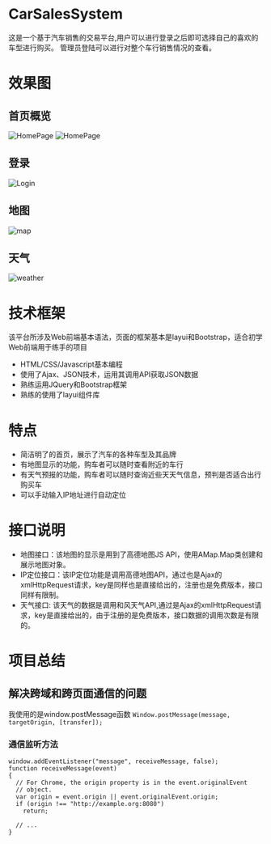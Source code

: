 # CarSalesSystem
这是一个基于汽车销售的交易平台,用户可以进行登录之后即可选择自己的喜欢的车型进行购买。
管理员登陆可以进行对整个车行销售情况的查看。


# 效果图
## 首页概览
![HomePage](http://pdi3m4use.bkt.clouddn.com/Home.png)
![HomePage](http://pdi3m4use.bkt.clouddn.com/CarSystem2.png)
## 登录
![Login](http://pdi3m4use.bkt.clouddn.com/Login.png)
## 地图
![map](http://pdi3m4use.bkt.clouddn.com/map.png)
## 天气
![weather](http://pdi3m4use.bkt.clouddn.com/CarSystemWeather.png)
# 技术框架
该平台所涉及Web前端基本语法，页面的框架基本是layui和Bootstrap，适合初学Web前端用于练手的项目
* HTML/CSS/Javascript基本编程
* 使用了Ajax、JSON技术，运用其调用API获取JSON数据
* 熟练运用JQuery和Bootstrap框架
* 熟练的使用了layui组件库
# 特点
* 简洁明了的首页，展示了汽车的各种车型及其品牌
* 有地图显示的功能，购车者可以随时查看附近的车行
* 有天气预报的功能，购车者可以随时查询近些天天气信息，预判是否适合出行购买车
* 可以手动输入IP地址进行自动定位
# 接口说明
* 地图接口：该地图的显示是用到了高德地图JS API，使用AMap.Map类创建和展示地图对象。
* IP定位接口：该IP定位功能是调用高德地图API，通过也是Ajax的xmlHttpRequest请求，key是同样也是直接给出的，注册也是免费版本，接口同样有限制。
* 天气接口:  该天气的数据是调用和风天气API,通过是Ajax的xmlHttpRequest请求，key是直接给出的，由于注册的是免费版本，接口数据的调用次数是有限的。
# 项目总结
## 解决跨域和跨页面通信的问题
我使用的是window.postMessage函数
`Window.postMessage(message, targetOrigin, [transfer]);`
### 通信监听方法
```
window.addEventListener("message", receiveMessage, false);
function receiveMessage(event)
{
  // For Chrome, the origin property is in the event.originalEvent
  // object.
  var origin = event.origin || event.originalEvent.origin; 
  if (origin !== "http://example.org:8080")
    return;

  // ...
}
```
